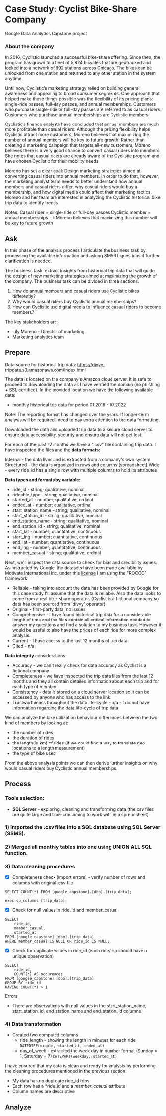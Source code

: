 # Case Study: Cyclist Bike-Share Company
 Google Data Analytics Capstone project


### About the company
In 2016, Cyclistic launched a successful bike-share offering. Since then, the program has grown to a fleet of 5,824 bicycles that
are geotracked and locked into a network of 692 stations across Chicago. The bikes can be unlocked from one station and
returned to any other station in the system anytime.

Until now, Cyclistic’s marketing strategy relied on building general awareness and appealing to broad consumer segments.
One approach that helped make these things possible was the flexibility of its pricing plans: single-ride passes, full-day passes,
and annual memberships. Customers who purchase single-ride or full-day passes are referred to as casual riders. Customers
who purchase annual memberships are Cyclistic members.

Cyclistic’s finance analysts have concluded that annual members are much more profitable than casual riders. Although the
pricing flexibility helps Cyclistic attract more customers, Moreno believes that maximizing the number of annual members will
be key to future growth. Rather than creating a marketing campaign that targets all-new customers, Moreno believes there is a
very good chance to convert casual riders into members. She notes that casual riders are already aware of the Cyclistic
program and have chosen Cyclistic for their mobility needs.

Moreno has set a clear goal: Design marketing strategies aimed at converting casual riders into annual members. In order to
do that, however, the marketing analyst team needs to better understand how annual members and casual riders differ, why
casual riders would buy a membership, and how digital media could affect their marketing tactics. Moreno and her team are
interested in analyzing the Cyclistic historical bike trip data to identify trends

Notes:
Casual rider = single-ride or full-day passes
Cyclistic member = annual memberships --> Moreno believes that maximizing this number will be key to future growth


## Ask

In this phase of the analysis process I articulate the business task by processing the available information and asking SMART questions if further clarification is needed.

The business task: extract insights from historical trip data that will guide the design of new marketing strategies aimed at maximizing the growth of the company.
The business task can be divided in three sections:
1) How do annual members and casual riders use Cyclistic bikes differently?
2) Why would casual riders buy Cyclistic annual memberships?
3) How can Cyclistic use digital media to influence casual riders to become members?

The key stakeholders are:
- Lily Moreno - Director of marketing
- Marketing analytics team

 ## Prepare
 
 Data source for historical trip data: https://divvy-tripdata.s3.amazonaws.com/index.html
 
 The data is located on the company's Amazon cloud server. It is safe to proceed to downloading the data as I have verified the domain (no phishing + SSL certified).
 In the provided location we have the following available data:
 * monthly historical trip data for period 01.2016 - 07.2022

Note: The reporting format has changed over the years. If longer-term analysis will be required I need to pay extra attention to the data formatting.

Downloaded the data and uploaded trip data to a secure cloud server to ensure data accessibility, security and ensure data will not get lost.

For each of the past 12 months we have a ".csv" file containing trip data. I have inspected the files and the **data formats:**

Internal - the data lives and is extracted from a company's own system
Structured - the data is organized in rows and columns (spreadsheet)
Wide - every ride_id has a single row with multiple columns to hold its attributes

**Data types and formats by variable:**
* ride_id - string; qualitative, nominal
* rideable_type - string; qualitative, nominal
* started_at - number; qualitative, ordinal
* ended_at - number; qualitative, ordinal
* start_station_name - string; qualitative, nominal
* start_station_id - string; qualitative, nominal
* end_station_name - string; qualitative, nominal
* end_station_id - string; qualitative, nominal
* start_lat - number; quantitative, continuous
* start_lng - number; quantitative, continuous
* end_lat - number; quantitative, continuous
* end_lng - number; quantitative, continuous
* member_casual - string; qualitative, ordinal

Next, we'll inspect the data source to check for bias and credibility issues.
As instructed by Google, the datasets have been made available by Motivate International Inc. under this [license](https://www.divvybikes.com/data-license-agreement)
I am using the "ROCCC" framework
* Reliable - taking into account the data has been provided by Google for this case study I'll assume that the data is reliable. Also the data looks to come from a real bike-share operator. (Cyclist is a fictional company so data has been sourced from 'divvy' operator)
* Original - first-party data, no issues
* Comprehensive - I have found historical trip data for a considerable length of time and the files contain all critical information needed to answer my questions and find a solution to my business task. However it would be useful to also have the prices of each ride for more complex analysis.
* Current - I have access to the last 12 months of trip data
* Cited - n/a

**Data integrity** considerations:

* Accuracy - we can't really check for data accuracy as Cyclist is a fictional company
* Completeness - we have inspected the trip data files from the last 12 months and they all contain detailed information about each trip and for each type of member
* Consistency - data is stored on a cloud server location so it can be accessed by anyone who has access to the link
* Trustworthiness throughout the data life-cycle - n/a - I do not have information regarding the data life-cycle of trip data

We can analyze the bike utilization behaviour differences between the two kind of members by looking at:
* the number of rides
* the duration of rides
* the length(in km) of rides (if we could find a way to translate geo locations to a length measurement)
* the type of bike used

From the above analysis points we can then derive further insights on why would casual riders buy Cyclistic annual memberships.

## Process

### Tools selection:

- **SQL Server** - exploring, cleaning and transforming data (the csv files are quite large and time-consuming to work with in a spreadsheet)


### 1) Imported the .csv files into a SQL database using SQL Server (SSMS).
### 2) Merged all monthly tables into one using UNION ALL SQL function.

### 3) Data cleaning procedures
- [x] Completeness check (import errors) - verify number of rows and columns with original .csv file
```
SELECT COUNT(*) FROM [google_capstone].[dbo].[trip_data];

exec sp_columns [trip_data];
```
- [x] Check for null values in ride_id and member_casual
```
SELECT
	ride_id,
	member_casual,
	started_at
FROM [google_capstone].[dbo].[trip_data]
WHERE member_casual IS NULL OR ride_id IS NULL;
```
- [x] Check for duplicate values in ride_id (each ride/trip should have a unique observation)
```
SELECT
	ride_id,
	COUNT(*) AS occurences
FROM [google_capstone].[dbo].[trip_data]
GROUP BY ride_id
HAVING COUNT(*) > 1
```

Errors
- There are observations with null values in the start_station_name, start_station_id, end_station_name and end_station_id columns

### 4) Data transformation
* Created two computed columns
  - ride_length - showing the length in minutes for each ride ```DATEDIFF(minute, started_at, ended_at)```
  - day_of_week - extracted the week day in number format (Sunday = 1, Saturday = 7) ```DATEPART(weekday, started_at)```

I have ensured that my data is clean and ready for analysis by performing the cleaning procedures mentioned in the previous section.
- My data has no duplicate ride_id trips
- Each row has a *ride_id and a *member_casual* attribute
- Column names are descriptive

## Analyze




 




